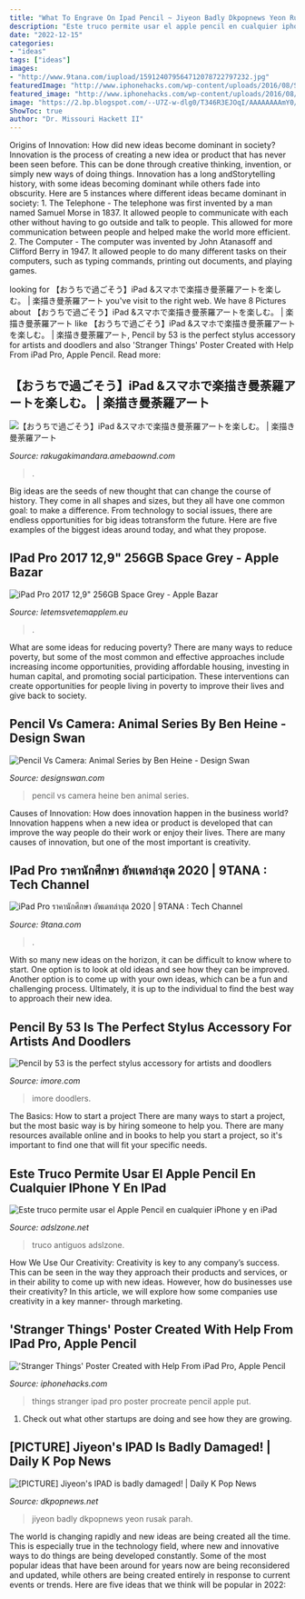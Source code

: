 ```yaml
---
title: "What To Engrave On Ipad Pencil ~ Jiyeon Badly Dkpopnews Yeon Rusak Parah"
description: "Este truco permite usar el apple pencil en cualquier iphone y en ipad"
date: "2022-12-15"
categories:
- "ideas"
tags: ["ideas"]
images:
- "http://www.9tana.com/iupload/159124079564712078722797232.jpg"
featuredImage: "http://www.iphonehacks.com/wp-content/uploads/2016/08/Stranger-Things-iPad-Pro-poster.jpg"
featured_image: "http://www.iphonehacks.com/wp-content/uploads/2016/08/Stranger-Things-iPad-Pro-poster.jpg"
image: "https://2.bp.blogspot.com/--U7Z-w-dlg0/T346R3EJOqI/AAAAAAAAmY0/XmWrRCizXeE/s1600/ipad.jpg"
ShowToc: true
author: "Dr. Missouri Hackett II"
---
```



Origins of Innovation: How did new ideas become dominant in society?
Innovation is the process of creating a new idea or product that has never been seen before. This can be done through creative thinking, invention, or simply new ways of doing things. Innovation has a long andStorytelling history, with some ideas becoming dominant while others fade into obscurity. Here are 5 instances where different ideas became dominant in society: 1. The Telephone - The telephone was first invented by a man named Samuel Morse in 1837. It allowed people to communicate with each other without having to go outside and talk to people. This allowed for more communication between people and helped make the world more efficient. 2. The Computer - The computer was invented by John Atanasoff and Clifford Berry in 1947. It allowed people to do many different tasks on their computers, such as typing commands, printing out documents, and playing games.

	

		
looking for 【おうちで過ごそう】iPad &amp;スマホで楽描き曼荼羅アートを楽しむ。 | 楽描き曼荼羅アート you've visit to the right web. We have 8 Pictures about 【おうちで過ごそう】iPad &amp;スマホで楽描き曼荼羅アートを楽しむ。 | 楽描き曼荼羅アート like 【おうちで過ごそう】iPad &amp;スマホで楽描き曼荼羅アートを楽しむ。 | 楽描き曼荼羅アート, Pencil by 53 is the perfect stylus accessory for artists and doodlers and also &#039;Stranger Things&#039; Poster Created with Help From iPad Pro, Apple Pencil. Read more:
		
    
## 【おうちで過ごそう】iPad &amp;スマホで楽描き曼荼羅アートを楽しむ。 | 楽描き曼荼羅アート

<img loading=lazy src="https://cdn.amebaowndme.com/madrid-prd/madrid-web/images/sites/818338/cf96d7231afd502ec647a8f8990259bb_ebf547200af60294d2bfe0159cd0dc32.jpg" onerror="this.onerror=null;this.src='https://tse4.mm.bing.net/th?id=OIP.ia1zv7IT21xklSIG9_DxZQHaHa&amp;pid=15.1';" alt="【おうちで過ごそう】iPad &amp;スマホで楽描き曼荼羅アートを楽しむ。 | 楽描き曼荼羅アート">

_Source: rakugakimandara.amebaownd.com_

>. 

	

Big ideas are the seeds of new thought that can change the course of history. They come in all shapes and sizes, but they all have one common goal: to make a difference. From technology to social issues, there are endless opportunities for big ideas totransform the future. Here are five examples of the biggest ideas around today, and what they propose.

    
## IPad Pro 2017 12,9&quot; 256GB Space Grey - Apple Bazar

<img loading=lazy src="https://www.letemsvetemapplem.eu/bazar/wp-content/uploads/2017/11/F71E1D69-6E8F-4071-AA2F-60EBC491DF8E.jpeg" onerror="this.onerror=null;this.src='https://tse1.mm.bing.net/th?id=OIP.GSglxLVQxcGTvHENoz-uAAHaJ4&amp;pid=15.1';" alt="iPad Pro 2017 12,9&quot; 256GB Space Grey - Apple Bazar">

_Source: letemsvetemapplem.eu_

>. 

	

What are some ideas for reducing poverty?
There are many ways to reduce poverty, but some of the most common and effective approaches include increasing income opportunities, providing affordable housing, investing in human capital, and promoting social participation. These interventions can create opportunities for people living in poverty to improve their lives and give back to society.

    
## Pencil Vs Camera: Animal Series By Ben Heine - Design Swan

<img loading=lazy src="https://img.designswan.com/2012/09/penCam/4.jpg" onerror="this.onerror=null;this.src='https://tse3.mm.bing.net/th?id=OIP.c3Mw0hGZ5gu5MTWq5M41kgHaE7&amp;pid=15.1';" alt="Pencil Vs Camera: Animal Series by Ben Heine - Design Swan">

_Source: designswan.com_

>pencil vs camera heine ben animal series. 

	

Causes of Innovation: How does innovation happen in the business world?
Innovation happens when a new idea or product is developed that can improve the way people do their work or enjoy their lives. There are many causes of innovation, but one of the most important is creativity.

    
## IPad Pro ราคานักศึกษา อัพเดทล่าสุด 2020 | 9TANA : Tech Channel

<img loading=lazy src="http://www.9tana.com/iupload/159124079564712078722797232.jpg" onerror="this.onerror=null;this.src='https://tse2.mm.bing.net/th?id=OIP.oBvxGEVtROVsoG7muOSGWAHaKd&amp;pid=15.1';" alt="iPad Pro ราคานักศึกษา อัพเดทล่าสุด 2020 | 9TANA : Tech Channel">

_Source: 9tana.com_

>. 

	

With so many new ideas on the horizon, it can be difficult to know where to start. One option is to look at old ideas and see how they can be improved. Another option is to come up with your own ideas, which can be a fun and challenging process. Ultimately, it is up to the individual to find the best way to approach their new idea.

    
## Pencil By 53 Is The Perfect Stylus Accessory For Artists And Doodlers

<img loading=lazy src="https://www.imore.com/sites/imore.com/files/styles/large/public/field/image/2013/11/pencil_53_ipad.png" onerror="this.onerror=null;this.src='https://tse4.mm.bing.net/th?id=OIP.jmdtLVY1Om5WCVdnKBuujQHaFY&amp;pid=15.1';" alt="Pencil by 53 is the perfect stylus accessory for artists and doodlers">

_Source: imore.com_

>imore doodlers. 

	

The Basics: How to start a project
There are many ways to start a project, but the most basic way is by hiring someone to help you. There are many resources available online and in books to help you start a project, so it's important to find one that will fit your specific needs.

    
## Este Truco Permite Usar El Apple Pencil En Cualquier IPhone Y En IPad

<img loading=lazy src="https://www.adslzone.net/app/uploads-adslzone.net/2018/08/apple-pencil.jpg" onerror="this.onerror=null;this.src='https://tse4.mm.bing.net/th?id=OIP.BduAS5wmGxg0S6gS0jkU_QHaD4&amp;pid=15.1';" alt="Este truco permite usar el Apple Pencil en cualquier iPhone y en iPad">

_Source: adslzone.net_

>truco antiguos adslzone. 

	

How We Use Our Creativity:
Creativity is key to any company’s success. This can be seen in the way they approach their products and services, or in their ability to come up with new ideas. However, how do businesses use their creativity? In this article, we will explore how some companies use creativity in a key manner- through marketing.

    
## &#039;Stranger Things&#039; Poster Created With Help From IPad Pro, Apple Pencil

<img loading=lazy src="http://www.iphonehacks.com/wp-content/uploads/2016/08/Stranger-Things-iPad-Pro-poster.jpg" onerror="this.onerror=null;this.src='https://tse4.mm.bing.net/th?id=OIP.5_QDfg3xZJzRiVmT52ANUwHaEK&amp;pid=15.1';" alt="&#039;Stranger Things&#039; Poster Created with Help From iPad Pro, Apple Pencil">

_Source: iphonehacks.com_

>things stranger ipad pro poster procreate pencil apple put. 

	

1. Check out what other startups are doing and see how they are growing.

    
## [PICTURE] Jiyeon&#039;s IPAD Is Badly Damaged! | Daily K Pop News

<img loading=lazy src="https://2.bp.blogspot.com/--U7Z-w-dlg0/T346R3EJOqI/AAAAAAAAmY0/XmWrRCizXeE/s1600/ipad.jpg" onerror="this.onerror=null;this.src='https://tse3.mm.bing.net/th?id=OIP.S_S66Jw6R2Ua0pdwEGlgmgHaJ4&amp;pid=15.1';" alt="[PICTURE] Jiyeon&#039;s IPAD is badly damaged! | Daily K Pop News">

_Source: dkpopnews.net_

>jiyeon badly dkpopnews yeon rusak parah. 

	

The world is changing rapidly and new ideas are being created all the time. This is especially true in the technology field, where new and innovative ways to do things are being developed constantly. Some of the most popular ideas that have been around for years now are being reconsidered and updated, while others are being created entirely in response to current events or trends. Here are five ideas that we think will be popular in 2022:

